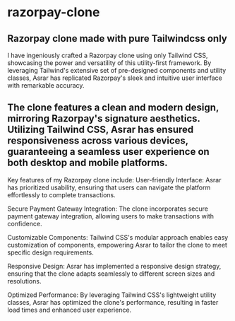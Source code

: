 # razorpay-clone
Razorpay clone made with pure Tailwindcss only
-------------------------------------------------------------------
I have ingeniously crafted a Razorpay clone using only Tailwind CSS, showcasing the power and versatility of this utility-first framework. By leveraging Tailwind's extensive set of pre-designed components and utility classes, Asrar has replicated Razorpay's sleek and intuitive user interface with remarkable accuracy.

The clone features a clean and modern design, mirroring Razorpay's signature aesthetics. Utilizing Tailwind CSS, Asrar has ensured responsiveness across various devices, guaranteeing a seamless user experience on both desktop and mobile platforms.
-----------------------------------------------------------------
Key features of my Razorpay clone include:
User-friendly Interface: Asrar has prioritized usability, ensuring that users can navigate the platform effortlessly to complete transactions.

Secure Payment Gateway Integration: The clone incorporates secure payment gateway integration, allowing users to make transactions with confidence.

Customizable Components: Tailwind CSS's modular approach enables easy customization of components, empowering Asrar to tailor the clone to meet specific design requirements.

Responsive Design: Asrar has implemented a responsive design strategy, ensuring that the clone adapts seamlessly to different screen sizes and resolutions.

Optimized Performance: By leveraging Tailwind CSS's lightweight utility classes, Asrar has optimized the clone's performance, resulting in faster load times and enhanced user experience.
